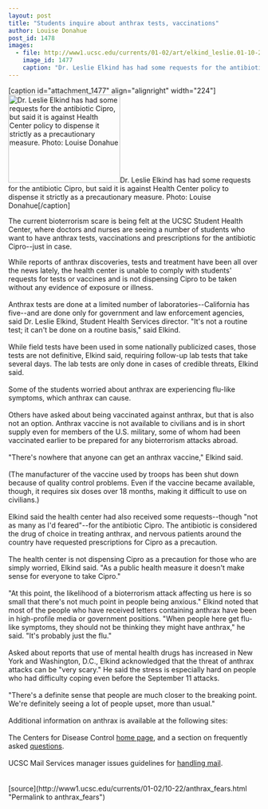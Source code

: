 ```yaml
---
layout: post
title: "Students inquire about anthrax tests, vaccinations"
author: Louise Donahue
post_id: 1478
images:
  - file: http://www1.ucsc.edu/currents/01-02/art/elkind_leslie.01-10-22.224.jpg
    image_id: 1477
    caption: "Dr. Leslie Elkind has had some requests for the antibiotic Cipro, but said it is against Health Center policy to dispense it strictly as a precautionary measure. Photo: Louise Donahue"
---
```


[caption id="attachment_1477" align="alignright" width="224"]<a href="http://localhost/mysite/wp-content/uploads/2001/10/elkind_leslie.01-10-22.224.jpg"><img class="size-full wp-image-1477" src="http://localhost/mysite/wp-content/uploads/2001/10/elkind_leslie.01-10-22.224.jpg" alt="Dr. Leslie Elkind has had some requests for the antibiotic Cipro, but said it is against Health Center policy to dispense it strictly as a precautionary measure. Photo: Louise Donahue" width="224" height="176" /></a>Dr. Leslie Elkind has had some requests for the antibiotic Cipro, but said it is against Health Center policy to dispense it strictly as a precautionary measure. Photo: Louise Donahue[/caption]
<p>
  The current bioterrorism scare is being felt at the UCSC Student Health Center, where doctors and nurses are seeing a number of students who want to have anthrax tests, vaccinations and prescriptions for the antibiotic Cipro--just in case.
</p>While reports of anthrax discoveries, tests and treatment have been all over the news lately, the health center is unable to comply with students' requests for tests or vaccines and is not dispensing Cipro to be taken without any evidence of exposure or illness.<br>
<br>
Anthrax tests are done at a limited number of laboratories--California has five--and are done only for government and law enforcement agencies, said Dr. Leslie Elkind, Student Health Services director. "It's not a routine test; it can't be done on a routine basis," said Elkind.<br>
<br>
While field tests have been used in some nationally publicized cases, those tests are not definitive, Elkind said, requiring follow-up lab tests that take several days. The lab tests are only done in cases of credible threats, Elkind said.<br>
<br>
Some of the students worried about anthrax are experiencing flu-like symptoms, which anthrax can cause.<br>
<br>
Others have asked about being vaccinated against anthrax, but that is also not an option. Anthrax vaccine is not available to civilians and is in short supply even for members of the U.S. military, some of whom had been vaccinated earlier to be prepared for any bioterrorism attacks abroad.<br>
<br>
"There's nowhere that anyone can get an anthrax vaccine," Elkind said.<br>
<br>
(The manufacturer of the vaccine used by troops has been shut down because of quality control problems. Even if the vaccine became available, though, it requires six doses over 18 months, making it difficult to use on civilians.)<br>
<br>
Elkind said the health center had also received some requests--though "not as many as I'd feared"--for the antibiotic Cipro. The antibiotic is considered the drug of choice in treating anthrax, and nervous patients around the country have requested prescriptions for Cipro as a precaution.<br>
<br>
The health center is not dispensing Cipro as a precaution for those who are simply worried, Elkind said. "As a public health measure it doesn't make sense for everyone to take Cipro."<br>
<br>
"At this point, the likelihood of a bioterrorism attack affecting us here is so small that there's not much point in people being anxious." Elkind noted that most of the people who have received letters containing anthrax have been in high-profile media or government positions. "When people here get flu-like symptoms, they should not be thinking they might have anthrax," he said. "It's probably just the flu."<br>
<br>
Asked about reports that use of mental health drugs has increased in New York and Washington, D.C., Elkind acknowledged that the threat of anthrax attacks can be "very scary." He said the stress is especially hard on people who had difficulty coping even before the September 11 attacks.<br>
<br>
"There's a definite sense that people are much closer to the breaking point. We're definitely seeing a lot of people upset, more than usual."<br>
<br>
Additional information on anthrax is available at the following sites:<br>
<br>
The Centers for Disease Control <a href="http://www.bt.cdc.gov/">home page</a>, and a section on frequently asked <a href="http://www.cdc.gov/ncidod/dbmd/diseaseinfo/anthrax_g.htm">questions</a>.<br>
<br>
UCSC Mail Services manager issues guidelines for <a href="http://www.ucsc.edu/currents/terrorist_crisis/mail.html">handling mail</a>.<br>
<br>
<br>
[source](http://www1.ucsc.edu/currents/01-02/10-22/anthrax_fears.html "Permalink to anthrax_fears")
